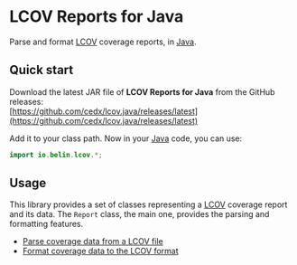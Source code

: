 # LCOV Reports for Java
Parse and format [LCOV](https://github.com/linux-test-project/lcov) coverage reports,
in [Java](https://www.oracle.com/java).

## Quick start
Download the latest JAR file of **LCOV Reports for Java** from the GitHub releases:  
[https://github.com/cedx/lcov.java/releases/latest](https://github.com/cedx/lcov.java/releases/latest)

Add it to your class path. Now in your [Java](https://www.oracle.com/java) code, you can use:

```java
import io.belin.lcov.*;
```

## Usage
This library provides a set of classes representing a [LCOV](https://github.com/linux-test-project/lcov) coverage report and its data.
The `Report` class, the main one, provides the parsing and formatting features.

- [Parse coverage data from a LCOV file](usage/parsing.md)
- [Format coverage data to the LCOV format](usage/formatting.md)
